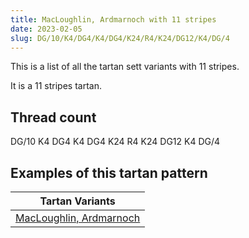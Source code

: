 ```yaml
---
title: MacLoughlin, Ardmarnoch with 11 stripes
date: 2023-02-05
slug: DG/10/K4/DG4/K4/DG4/K24/R4/K24/DG12/K4/DG/4
---
```

This is a list of all the tartan sett variants with 11 stripes.

It is a 11 stripes tartan.


## Thread count
DG/10 K4 DG4 K4 DG4 K24 R4 K24 DG12 K4 DG/4

## Examples of this tartan pattern

| Tartan Variants |
|---------------|
| [MacLoughlin, Ardmarnoch](/variants/dg/10/k4/dg4/k4/dg4/k24/r4/k24/dg12/k4/dg/4-dg003000-k000000-rc00000)||
